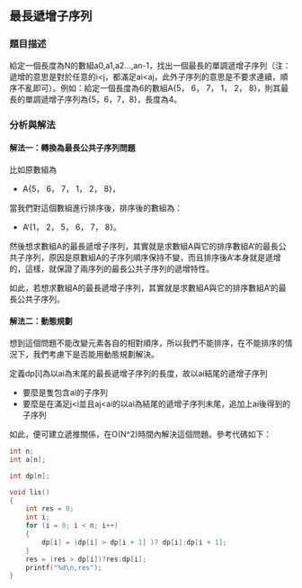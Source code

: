 ## 最長遞增子序列

### 題目描述

給定一個長度為N的數組a0,a1,a2...,an-1，找出一個最長的單調遞增子序列（注：遞增的意思是對於任意的i<j，都滿足ai<aj，此外子序列的意思是不要求連續，順序不亂即可）。例如：給定一個長度為6的數組A{5， 6， 7， 1， 2， 8}，則其最長的單調遞增子序列為{5，6，7，8}，長度為4。

### 分析與解法

#### 解法一：轉換為最長公共子序列問題

比如原數組為
 - A{5， 6， 7， 1， 2， 8}，
 
當我們對這個數組進行排序後，排序後的數組為：
 - A‘{1， 2， 5， 6， 7， 8}。
 
然後想求數組A的最長遞增子序列，其實就是求數組A與它的排序數組A‘的最長公共子序列，原因是原數組A的子序列順序保持不變，而且排序後A‘本身就是遞增的，這樣，就保證了兩序列的最長公共子序列的遞增特性。

如此，若想求數組A的最長遞增子序列，其實就是求數組A與它的排序數組A‘的最長公共子序列。

#### 解法二：動態規劃

想到這個問題不能改變元素各自的相對順序，所以我們不能排序，在不能排序的情況下，我們考慮下是否能用動態規劃解決。

定義dp[i]為以ai為末尾的最長遞增子序列的長度，故以ai結尾的遞增子序列
 - 要麼是隻包含ai的子序列
 - 要麼是在滿足j<i並且aj<ai的以ai為結尾的遞增子序列末尾，追加上ai後得到的子序列
 
如此，便可建立遞推關係，在O(N^2)時間內解決這個問題。參考代碼如下：
```c
int n;
int a[n];

int dp[n];

void lis()
{
	int res = 0;
	int i;
	for (i = 0; i < n; i++)
	{
		dp[i] = (dp[i] > dp[i + 1] )? dp[i]:dp[i + 1];
	}
	res = (res > dp[i])?res:dp[i];
	printf("%d\n,res");
}
```
